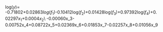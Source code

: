 

log($y$)= -0.71802+0.02863$log$(${f_1}$)-0.10412log(${f_2}$)+0.01428log(${f_3}$)+0.97392log(${f_4}$)+0.02297$x_1$+0.0004$x_2$\\
-0.00060x_3-0.00752x_4+0.08722x_5+0.02369x_6+0.01853x_7-0.02257x_8+0.01056x_9


